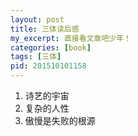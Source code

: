 ```yaml
---
layout: post
title: 三体读后感
my_excerpt: 直接看文章吧少年！
categories: [book]
tags: [三体]
pid: 201510101158
---
```


1. 诗艺的宇宙
2. 复杂的人性
3. 傲慢是失败的根源